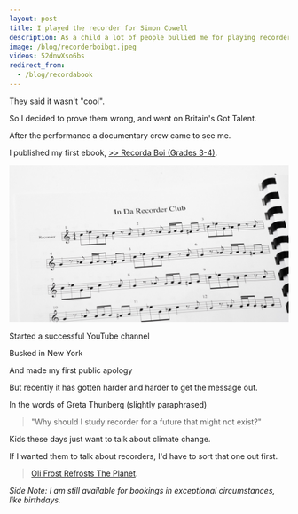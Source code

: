 ```yaml
---
layout: post
title: I played the recorder for Simon Cowell
description: As a child a lot of people bullied me for playing recorder
image: /blog/recorderboibgt.jpeg
videos: 52dnwXso6bs
redirect_from:
  - /blog/recordabook
---
```


They said it wasn't "cool".

So I decided to prove them wrong, and went on Britain's Got Talent.

<div class="youtube-player" data-id="{{ page.videos }}" data-thumb="{{ page.image }}"></div>

After the performance a documentary crew came to see me.

<div class="youtube-player" data-id="HH4XpEynhX0" data-thumb="http://i3.ytimg.com/vi/V6q63u29dBg/maxresdefault.jpg"></div>

I published my first ebook, <a href="/blog/RecordaBoiGradeBook.pdf">>> Recorda Boi (Grades 3-4)</a>.

![Recorda Boi](/blog/recordabook-2.jpg)

Started a successful YouTube channel


<div class="youtube-player" data-id="34N8Bb5UFX8" data-thumb="http://i3.ytimg.com/vi/34N8Bb5UFX8/maxresdefault.jpg"></div>

<div class="youtube-player" data-id="DdyU-Qfv-kY" data-thumb="http://i3.ytimg.com/vi/DdyU-Qfv-kY/maxresdefault.jpg"></div>

Busked in New York

<div class="youtube-player" data-id="v4ghuB_Ctas" data-thumb="http://i3.ytimg.com/vi/v4ghuB_Ctas/maxresdefault.jpg"></div>

And made my first public apology

<div class="youtube-player" data-id="34N8Bb5UFX8" data-thumb="http://i3.ytimg.com/vi/34N8Bb5UFX8/maxresdefault.jpg"></div>

But recently it has gotten harder and harder to get the message out.

In the words of Greta Thunberg (slightly paraphrased)

> "Why should I study recorder for a future that might not exist?"

Kids these days just want to talk about climate change.

If I wanted them to talk about recorders, I'd have to sort that one out first.

> [Oli Frost Refrosts The Planet](/refrost).

*Side Note: I am still available for bookings in exceptional circumstances, like birthdays.*
